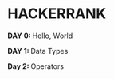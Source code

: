 <h1>HACKERRANK</h1>
<p><strong>DAY 0: </strong>Hello, World</p>
<p><strong>DAY 1: </strong>Data Types</p>
<p><strong>Day 2: </strong>Operators</p>
